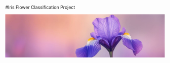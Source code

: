 #Iris Flower Classification Project

![image alt](https://github.com/RKP-915/ML-IRIS-FLOWER/blob/7a970a2acc575675a6f80f7cde2699718c448174/pic.jpg)
